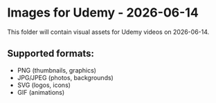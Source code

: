# Images for Udemy - 2026-06-14

This folder will contain visual assets for Udemy videos on 2026-06-14.

## Supported formats:
- PNG (thumbnails, graphics)
- JPG/JPEG (photos, backgrounds)
- SVG (logos, icons)
- GIF (animations)
